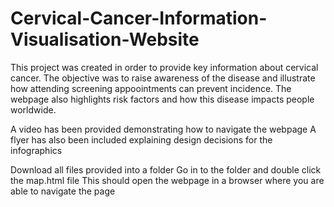 # Cervical-Cancer-Information-Visualisation-Website
This project was created in order to provide key information about cervical cancer. The objective was to raise awareness of the disease and illustrate how attending screening appoointments can prevent incidence. The webpage also highlights risk factors and how this disease impacts people worldwide.

A video has been provided demonstrating how to navigate the webpage
A flyer has also been included explaining design decisions for the infographics

Download all files provided into a folder 
Go in to the folder and double click the map.html file
This should open the webpage in a browser where you are able to navigate the page
